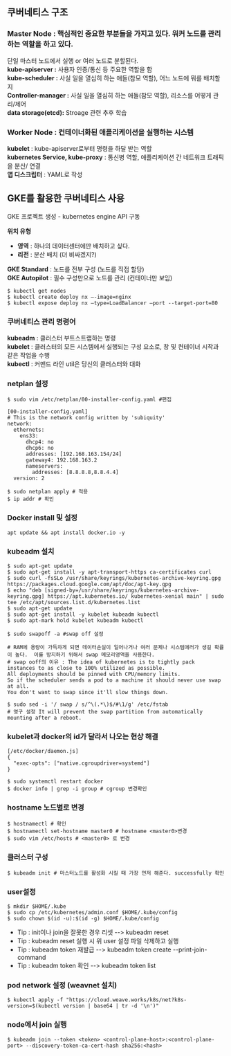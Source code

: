 
## 쿠버네티스 구조
### Master Node : 핵심적인 중요한 부분들을 가지고 있다. 워커 노드를 관리 하는 역할을 하고 있다.
단일 마스터 노드에서 실행 or 여러 노드로 분할된다.  
**kube-apiserver :** 사용자 인증/통신 등 주요한 역할을 함  
**kube-scheduler :** 사실 일을 열심히 하는 애들(참모 역할), 어느 노드에 뭐를 배치할지  
**Controller-manager :** 사실 일을 열심히 하는 애들(참모 역할), 리소스를 어떻게 관리/제어  
**data storage(etcd):** Stroage 관련 추후 학습
### Worker Node : 컨테이너화된 애플리케이션을 실행하는 시스템 
**kubelet** : kube-apiserver로부터 명령을 하달 받는 역할  
**kubernetes Service, kube-proxy** : 통신병 역할, 애플리케이션 간 네트워크 트래픽을 분산/ 연결  
**앱 디스크립터** : YAML로 작성  

## GKE를 활용한 쿠버네티스 사용
GKE 프로젝트 생성 - kubernetes engine API 구동  

**위치 유형**
 - **영역** : 하나의 데이터센터에만 배치하고 싶다.  
 - **리전** : 분산 배치 (더 비싸겠지?)
  
**GKE Standard** : 노드를 전부 구성 (노드를 직접 할당)  
**GKE Autopilot** : 필수 구성만으로 노드를 관리 (컨테이너만 보임)  

```
$ kubectl get nodes
$ kubectl create deploy nx –-image=nginx
$ kubectl expose deploy nx –type=LoadBalancer –port --target-port=80
```
### 쿠버네티스 관리 명령어
**kubeadm** : 클러스터 부트스트랩하는 명령  
**kubelet** : 클러스터의 모든 시스템에서 실행되는 구성 요소로, 창 및 컨테이너 시작과 같은 작업을 수행  
**kubectl** : 커맨드 라인 util은 당신의 클러스터와 대화


### netplan  설정
```
$ sudo vim /etc/netplan/00-installer-config.yaml #편집
```
```
[00-installer-config.yaml]
# This is the network config written by 'subiquity'
network:
  ethernets:
    ens33:
      dhcp4: no
      dhcp6: no
      addresses: [192.168.163.154/24]
      gateway4: 192.168.163.2
      nameservers:
        addresses: [8.8.8.8,8.8.4.4]
  version: 2
```
```
$ sudo netplan apply # 적용
$ ip addr # 확인
```

### Docker install 및 설정
```
apt update && apt install docker.io -y
```

### kubeadm 설치
```
$ sudo apt-get update
$ sudo apt-get install -y apt-transport-https ca-certificates curl
$ sudo curl -fsSLo /usr/share/keyrings/kubernetes-archive-keyring.gpg https://packages.cloud.google.com/apt/doc/apt-key.gpg
$ echo "deb [signed-by=/usr/share/keyrings/kubernetes-archive-keyring.gpg] https://apt.kubernetes.io/ kubernetes-xenial main" | sudo tee /etc/apt/sources.list.d/kubernetes.list
$ sudo apt-get update
$ sudo apt-get install -y kubelet kubeadm kubectl
$ sudo apt-mark hold kubelet kubeadm kubectl
```

```
$ sudo swapoff -a #swap off 설정

# RAM에 용량이 가득차게 되면 데이터손실이 일어나거나 여러 문제나 시스템에러가 생길 확률이 높다.  이를 방지하기 위해서 swap 메모리영역을 사용한다.
# swap ooff의 이유 : The idea of kubernetes is to tightly pack instances to as close to 100% utilized as possible.  
All deployments should be pinned with CPU/memory limits.  
So if the scheduler sends a pod to a machine it should never use swap at all.  
You don't want to swap since it'll slow things down.

$ sudo sed -i '/ swap / s/^\(.*\)$/#\1/g' /etc/fstab   
# 영구 설정 It will prevent the swap partition from automatically mounting after a reboot.
```

### kubelet과 docker의 id가 달라서 나오는 현상 해결

```
[/etc/docker/daemon.js]
{
  "exec-opts": ["native.cgroupdriver=systemd"]
}
```
```
$ sudo systemctl restart docker
$ docker info | grep -i group # cgroup 변경확인
```
### hostname 노드별로 변경
```
$ hostnamectl # 확인
$ hostnamectl set-hostname master0 # hostname <master0>변경
$ sudo vim /etc/hosts # <master0> 로 변경
```

### 클러스터 구성
```
$ kubeadm init # 마스터노드를 활성화 시킬 때 가장 먼저 해준다. successfully 확인
```

### user설정
```
$ mkdir $HOME/.kube 
$ sudo cp /etc/kubernetes/admin.conf $HOME/.kube/config
$ sudo chown $(id -u):$(id -g) $HOME/.kube/config
```
* Tip : init이나 join을 잘못한 경우 리셋 --> kubeadm reset  
* Tip : kubeadm reset 실행 시 위 user 설정 파일 삭제하고 실행  
* Tip : kubeadm token 재발급 --> kubeadm token create --print-join-command
* Tip : kubeadm token 확인 --> kubeadm token list  



### pod network 설정 (weavnet 설치)
```
$ kubectl apply -f "https://cloud.weave.works/k8s/net?k8s-version=$(kubectl version | base64 | tr -d '\n')"
```

### node에서 join 실행
```
$ kubeadm join --token <token> <control-plane-host>:<control-plane-port> --discovery-token-ca-cert-hash sha256:<hash>
```




